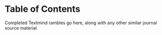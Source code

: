 
# Table of Contents



Completed Textmind rambles go here, along with any other similar journal source material.

